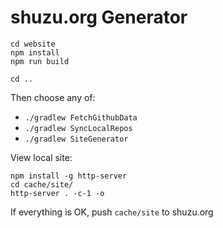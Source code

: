 shuzu.org Generator
===================

```
cd website
npm install
npm run build

cd ..
```

Then choose any of:

- `./gradlew FetchGithubData`
- `./gradlew SyncLocalRepos`
- `./gradlew SiteGenerator`

View local site:

```
npm install -g http-server
cd cache/site/
http-server . -c-1 -o
```

If everything is OK, push `cache/site` to shuzu.org
